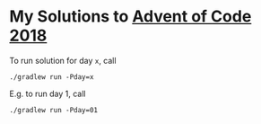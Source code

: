# My Solutions to [Advent of Code 2018](http://adventofcode.com/2018)

To run solution for day `x`, call

    ./gradlew run -Pday=x

E.g. to run day 1, call

    ./gradlew run -Pday=01
